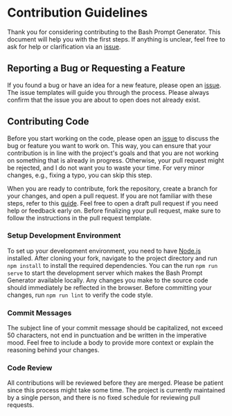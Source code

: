 # Contribution Guidelines

Thank you for considering contributing to the Bash Prompt Generator.
This document will help you with the first steps.
If anything is unclear, feel free to ask for help or clarification via an [issue](https://github.com/Scriptim/bash-prompt-generator/issues/new?template=question.yml "Ask a question").

## Reporting a Bug or Requesting a Feature

If you found a bug or have an idea for a new feature, please open an [issue](https://github.com/Scriptim/bash-prompt-generator/issues/new "Open a new issue").
The issue templates will guide you through the process.
Please always confirm that the issue you are about to open does not already exist.

## Contributing Code

Before you start working on the code, please open an [issue](https://github.com/Scriptim/bash-prompt-generator/issues/new "Open a new issue") to discuss the bug or feature you want to work on.
This way, you can ensure that your contribution is in line with the project's goals and that you are not working on something that is already in progress.
Otherwise, your pull request might be rejected, and I do not want you to waste your time.
For very minor changes, e.g., fixing a typo, you can skip this step.

When you are ready to contribute, fork the repository, create a branch for your changes, and open a pull request.
If you are not familiar with these steps, refer to this [guide](https://opensource.guide/how-to-contribute/#opening-a-pull-request "How to Contribute to Open Source").
Feel free to open a draft pull request if you need help or feedback early on.
Before finalizing your pull request, make sure to follow the instructions in the pull request template.

### Setup Development Environment

To set up your development environment, you need to have [Node.js](https://nodejs.org/ "Node.js") installed.
After cloning your fork, navigate to the project directory and run `npm install` to install the required dependencies.
You can the run `npm run serve` to start the development server which makes the Bash Prompt Generator available locally.
Any changes you make to the source code should immediately be reflected in the browser.
Before committing your changes, run `npm run lint` to verify the code style.

### Commit Messages

The subject line of your commit message should be capitalized, not exceed 50 characters, not end in punctuation and be written in the imperative mood.
Feel free to include a body to provide more context or explain the reasoning behind your changes.

### Code Review

All contributions will be reviewed before they are merged.
Please be patient since this process might take some time.
The project is currently maintained by a single person, and there is no fixed schedule for reviewing pull requests.
